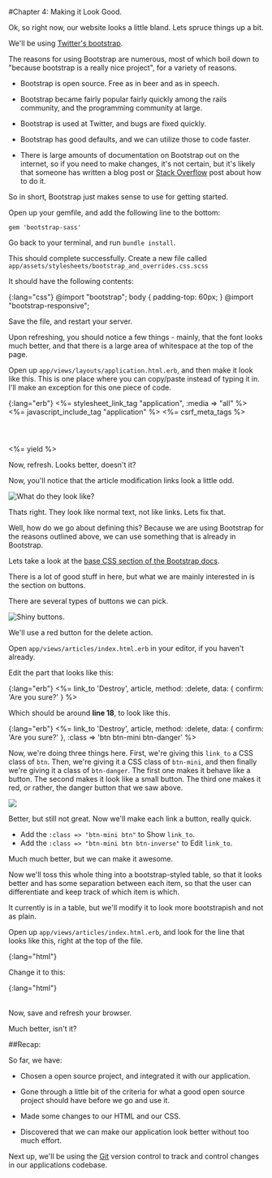 #Chapter 4: Making it Look Good.


Ok, so right now, our website looks a little bland. Lets spruce things up a bit.



We'll be using [Twitter's bootstrap](http://twitter.github.com/bootstrap/).

The reasons for using Bootstrap are numerous, most of which boil down to "because bootstrap is a really nice project", for a variety of reasons.

- Bootstrap is open source. Free as in beer and as in speech.

- Bootstrap became fairly popular fairly quickly among the rails community, and the programming community at large.

- Bootstrap is used at Twitter, and bugs are fixed quickly.

- Bootstrap has good defaults, and we can utilize those to code faster.

- There is large amounts of documentation on Bootstrap out on the internet, so if you need to make changes, it's not certain, but it's likely that someone has written a blog post or [Stack Overflow](http://stackoverflow.com/tags/twitter-bootstrap) post about how to do it.

So in short, Bootstrap just makes sense to use for getting started.

Open up your gemfile, and add the following line to the bottom:

    gem 'bootstrap-sass'

Go back to your terminal, and run `bundle install`. 


This should complete successfully. Create a new file called `app/assets/stylesheets/bootstrap_and_overrides.css.scss`

It should have the following contents:

{:lang="css"} 
    @import "bootstrap";
    body { padding-top: 60px; }
    @import "bootstrap-responsive";


Save the file, and restart your server.


Upon refreshing, you should notice a few things - mainly, that the font looks much better, and that there is a large area of whitespace at the top of the page.


Open up `app/views/layouts/application.html.erb`, and then make it look like this. This is one place where you can copy/paste instead of typing it in. I'll make an exception for this one piece of code.

{:lang="erb"} 
    <!doctype html>
    <html>
      <head>
        <meta charset="utf-8">
        <meta name="viewport" content="width=device-width, initial-scale=1.0">
        <title>DemoApp</title> <!-- the page title -->
        <meta name="description" content="">
        <meta name="author" content="">
        <!-- the two lines below load our CSS (stylesheet) and our JavaScript (javascript_include_tag) -->
        <%= stylesheet_link_tag "application", :media => "all" %>
        <%= javascript_include_tag "application" %>
        <!-- this is for a security feature of rails. -->
        <%= csrf_meta_tags %>
      </head>
      <body>
        <header class="navbar navbar-fixed-top"> <!-- this is the big black bar at the top of the page that we'll see in a  moment -->
          <nav class="navbar-inner">
            <div class="container">
              <!-- we will be putting some fun stuff in here shortly. --> 
            </div>
          </nav>
        </header>
        <div id="main" role="main">
          <div class="container">
            <div class="content">
               <div class="row">
                <div class="span12">
                  <!-- this is where the stuff in app/views/ will render, depending on the route we load. -->
                  <%= yield %>
                </div>
              </div>
              <footer>
              </footer>
            </div>
          </div> 
        </div> 
      </body>
    </html>



Now, refresh. Looks better, doesn't it?


Now, you'll notice that the article modification links look a little odd.

![What do they look like?](images/044.png)


Thats right. They look like normal text, not like links. Lets fix that.


Well, how do we go about defining this? Because we are using Bootstrap for the reasons outlined above, we can use something that is already in Bootstrap.

Lets take a look at the [base CSS section of the Bootstrap docs](http://twitter.github.com/bootstrap/base-css.html).

There is a lot of good stuff in here, but what we are mainly interested in is the section on buttons.

There are several types of buttons we can pick.

![Shiny buttons.](images/045.png)


We'll use a red button for the delete action.

Open `app/views/articles/index.html.erb` in your editor, if you haven't already.


Edit the part that looks like this:

{:lang="erb"} 
    <td><%= link_to 'Destroy', article, method: :delete, data: { confirm: 'Are you sure?' } %></td>

Which should be around **line 18**, to look like this.

{:lang="erb"} 
    <td><%= link_to 'Destroy', article, method: :delete, data: { confirm: 'Are you sure?' }, :class => 'btn btn-mini btn-danger' %> </td>


Now, we're doing three things here. First, we're giving this `link_to` a CSS class of `btn`. Then, we're giving it a CSS class of `btn-mini`, and then finally we're giving it a class of `btn-danger`. The first one makes it behave like a button. The second makes it look like a small button. The third one makes it red, or rather, the danger button that we saw above.

![](images/046.png)

Better, but still not great. Now we'll make each link a button, really quick.

- Add the `:class => "btn-mini btn"` to Show `link_to`.
- Add the `:class => "btn-mini btn btn-inverse"` to Edit `link_to`.

Much much better, but we can make it awesome.

Now we'll toss this whole thing into a bootstrap-styled table, so that it looks better and has some separation between each item, so that the user can differentiate and keep track of which item is which.

It currently is in a table, but we'll modify it to look more bootstrapish and not as plain.


Open up `app/views/articles/index.html.erb`, and look for the line that looks like this, right at the top of the file. 

{:lang="html"} 
    <table>

Change it to this:

{:lang="html"} 
    <table class="table">

Now, save and refresh your browser. 

Much better, isn't it?


##Recap:

So far, we have:

- Chosen a open source project, and integrated it with our application.

- Gone through a little bit of the criteria for what a good open source project should have before we go and use it.

- Made some changes to our HTML and our CSS.

- Discovered that we can make our application look better without too much effort. 

Next up, we'll be using the [Git](http://git-scm.com/) version control to track and control changes in our applications codebase.

